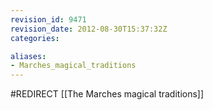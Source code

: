 ```yaml
---
revision_id: 9471
revision_date: 2012-08-30T15:37:32Z
categories:

aliases:
- Marches_magical_traditions
---
```


#REDIRECT [[The Marches magical traditions]]